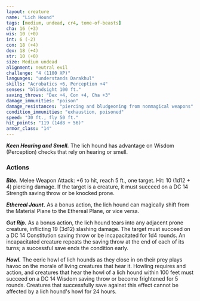 ```yaml
---
layout: creature
name: "Lich Hound"
tags: [medium, undead, cr4, tome-of-beasts]
cha: 16 (+3)
wis: 10 (+0)
int: 6 (-2)
con: 18 (+4)
dex: 18 (+4)
str: 10 (+0)
size: Medium undead
alignment: neutral evil
challenge: "4 (1100 XP)"
languages: "understands Darakhul"
skills: "Acrobatics +6, Perception +4"
senses: "blindsight 100 ft."
saving_throws: "Dex +4, Con +4, Cha +3"
damage_immunities: "poison"
damage_resistances: "piercing and bludgeoning from nonmagical weapons"
condition_immunities: "exhaustion, poisoned"
speed: "30 ft., fly 50 ft."
hit_points: "119 (14d8 + 56)"
armor_class: "14"
---
```


***Keen Hearing and Smell.*** The lich hound has advantage on Wisdom (Perception) checks that rely on hearing or smell.

### Actions

***Bite.*** Melee Weapon Attack: +6 to hit, reach 5 ft., one target. Hit: 10 (1d12 + 4) piercing damage. If the target is a creature, it must succeed on a DC 14 Strength saving throw or be knocked prone.

***Ethereal Jaunt.*** As a bonus action, the lich hound can magically shift from the Material Plane to the Ethereal Plane, or vice versa.

***Gut Rip.*** As a bonus action, the lich hound tears into any adjacent prone creature, inflicting 19 (3d12) slashing damage. The target must succeed on a DC 14 Constitution saving throw or be incapacitated for 1d4 rounds. An incapacitated creature repeats the saving throw at the end of each of its turns; a successful save ends the condition early.

***Howl.*** The eerie howl of lich hounds as they close in on their prey plays havoc on the morale of living creatures that hear it. Howling requires and action, and creatures that hear the howl of a lich hound within 100 feet must succeed on a DC 14 Wisdom saving throw or become frightened for 5 rounds. Creatures that successfully save against this effect cannot be affected by a lich hound's howl for 24 hours.

